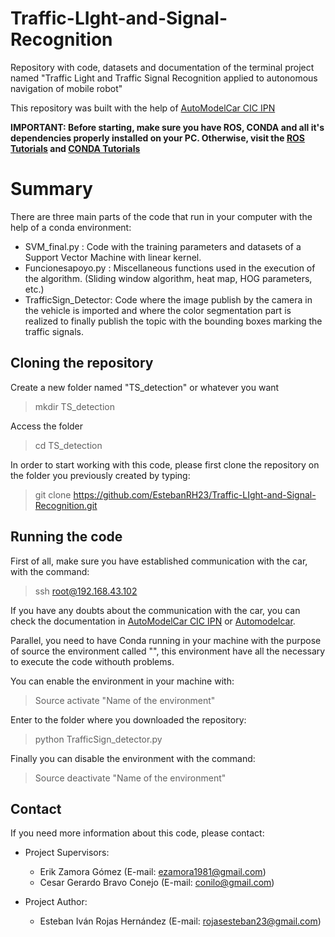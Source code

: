 # Traffic-LIght-and-Signal-Recognition
Repository with code, datasets and documentation of the terminal project named "Traffic Light and Traffic Signal Recognition applied to autonomous navigation of mobile robot"

This repository was built with the help of [AutoModelCar CIC IPN](https://github.com/Conilo/automodelcar-cic-ipn)

**IMPORTANT: Before starting, make sure you have ROS, CONDA and all it's dependencies properly installed on your PC.
Otherwise, visit the [ROS Tutorials](http://wiki.ros.org/ROS/Tutorials) and [CONDA Tutorials](https://conda.io/docs/user-guide/tutorials/index.html)**

# Summary
There are three main parts of the code that run in your computer with the help of a conda environment:

- SVM_final.py : Code with the training parameters and datasets of a Support Vector Machine with linear kernel.
- Funcionesapoyo.py : Miscellaneous functions used in the execution of the algorithm. (Sliding window algorithm, heat map, HOG parameters, etc.)
- TrafficSign_Detector: Code where the image publish by the camera in the vehicle is imported and where the color segmentation part is realized to finally publish the topic with the bounding boxes marking the traffic signals.

## Cloning the repository
Create a new folder named "TS_detection" or whatever you want
> mkdir TS_detection

Access the folder 
> cd TS_detection

In order to start working with this code, please first clone the repository on the folder you previously created by typing:
> git clone https://github.com/EstebanRH23/Traffic-LIght-and-Signal-Recognition.git

## Running the code

First of all, make sure you have established communication with the car, with the command:

> ssh root@192.168.43.102

If you have any doubts about the communication with the car, you can check the documentation in [AutoModelCar CIC IPN](https://github.com/Conilo/automodelcar-cic-ipn) or [Automodelcar](https://github.com/AutoModelCar).

Parallel, you need to have Conda running in your machine with the purpose of source the environment called "", this environment have all the necessary to execute the code withouth problems.

You can enable the environment in your machine with:
> Source activate "Name of the environment"

Enter to the folder where you downloaded the repository:
> python TrafficSign_detector.py

Finally you can disable the environment with the command:
> Source deactivate "Name of the environment"

## Contact 

If you need more information about this code, please contact:

- Project Supervisors: 
  - Erik Zamora Gómez (E-mail: ezamora1981@gmail.com)
  - Cesar Gerardo Bravo Conejo (E-mail: conilo@gmail.com)
  
- Project Author:
  - Esteban Iván Rojas Hernández (E-mail: rojasesteban23@gmail.com)
   
